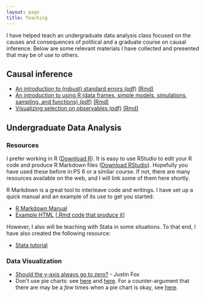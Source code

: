 ```yaml
---
layout: page
title: Teaching
---
```


I have helped teach an undergraduate data analysis class focused on the causes and consequences of political and a graduate course on causal inference. Below are some relevant materials I have collected and presented that may be of use to others.

## Causal inference

* [An introduction to (robust) standard errors (pdf)](/teaching/inference/200d_standard_errors.pdf) [(Rmd)](/teaching/inference/200d_standard_errors.Rmd)
* [An introduction to using R (data frames, simple models, simulations, sampling, and functions) (pdf)](/teaching/inference/200d_r_manual.pdf) [(Rmd)](/teaching/inference/200d_r_manual.Rmd)
* [Visualizing selection on observables (pdf)](/teaching/inference/200d_soo.pdf) [(Rmd)](/teaching/inference/200d_soo.Rmd)

## Undergraduate Data Analysis

### Resources

I prefer working in R ([Download R](http://cran.rstudio.com/)). It is easy to use RStudio to edit your R code and produce R Markdown files ([Download RStudio](http://www.rstudio.com/products/rstudio/download/)). Hopefully you have used these before in PS 6 or a similar course. If not, there are many resources available on the web, and I will link some of them here shortly.

R Markdown is a great tool to interleave code and writings. I have set up a quick manual and an example of its use to get you started:

* [R Markdown Manual](/teaching/rmd/usingRMarkdown.html)
* [Example HTML](/teaching/rmd/enp_example.html) [[.Rmd code that produce it](/teaching/rmd/enp_example.Rmd)]

However, I also will be teaching with Stata in some situations. To that end, I have also created the following resource:

* [Stata tutorial](/teaching/stata/sonnet_stata_tutorial.html)

### Data Visualization

* [Should the y-axis always go to zero?](http://byjustinfox.com/2014/12/14/the-rise-of-the-y-axis-zero-fundamentalists/) - Justin Fox
* Don't use pie charts: see [here](http://www.gilliganondata.com/index.php/2009/12/02/how-succinctly-can-i-explain-why-pie-charts-are-evil/) and [here](http://www.perceptualedge.com/articles/08-21-07.pdf). For a counter-argument that there are may be a *few* times when a pie chart is okay, see [here](http://speakingppt.com/2013/03/18/why-tufte-is-flat-out-wrong-about-pie-charts/).
